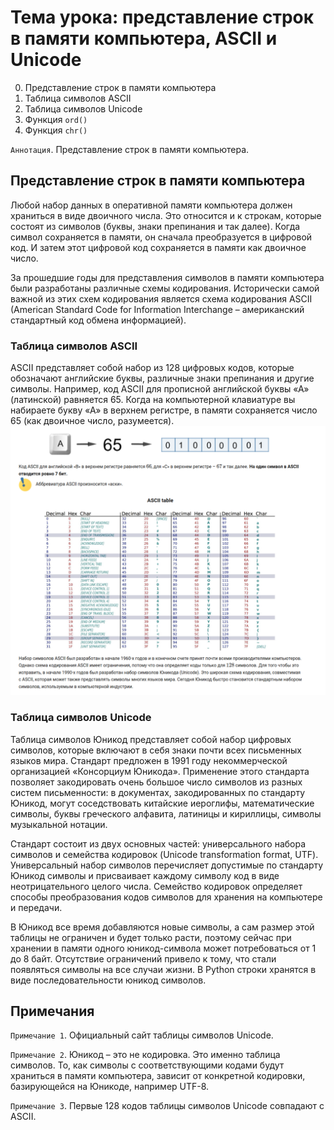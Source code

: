 # Тема урока: представление строк в памяти компьютера, ASCII и Unicode

0. Представление строк в памяти компьютера
1. Таблица символов ASCII
2. Таблица символов Unicode
3. Функция `ord()`
4. Функция `chr()`

`Аннотация`. Представление строк в памяти компьютера.

## Представление строк в памяти компьютера

Любой набор данных в оперативной памяти компьютера должен храниться в виде двоичного числа. Это относится и к строкам,
которые состоят из символов (буквы, знаки препинания и так далее). Когда символ сохраняется в памяти, он сначала
преобразуется в цифровой код. И затем этот цифровой код сохраняется в памяти как двоичное число.

За прошедшие годы для представления символов в памяти компьютера были разработаны различные схемы кодирования.
Исторически самой важной из этих схем кодирования является схема кодирования ASCII (American Standard Code for
Information Interchange – американский стандартный код обмена информацией).

### Таблица символов ASCII

ASCII представляет собой набор из 128 цифровых кодов, которые обозначают английские буквы, различные знаки препинания и
другие символы. Например, код ASCII для прописной английской буквы «А» (латинской) равняется 65. Когда на компьютерной
клавиатуре вы набираете букву «А» в верхнем регистре, в памяти сохраняется число 65 (как двоичное число, разумеется).
!["Dbeaver"](/stepic/beginers/5%20str_type_data/9_7/image1.png)

### Таблица символов Unicode
Таблица символов Юникод представляет собой набор цифровых символов, которые включают в себя знаки почти всех письменных
языков мира. Стандарт предложен в 1991 году некоммерческой организацией «Консорциум Юникода». Применение этого стандарта
позволяет закодировать очень большое число символов из разных систем письменности: в документах, закодированных по
стандарту Юникод, могут соседствовать китайские иероглифы, математические символы, буквы греческого алфавита, латиницы и
кириллицы, символы музыкальной нотации.

Стандарт состоит из двух основных частей: универсального набора символов и семейства кодировок (Unicode transformation
format, UTF). Универсальный набор символов перечисляет допустимые по стандарту Юникод символы и присваивает каждому
символу код в виде неотрицательного целого числа. Семейство кодировок определяет способы преобразования кодов символов
для хранения на компьютере и передачи.

В Юникод все время добавляются новые символы, а сам размер этой таблицы не ограничен и будет только расти, поэтому
сейчас при хранении в памяти одного юникод-символа может потребоваться от 1 до 8 байт. Отсутствие ограничений привело к
тому, что стали появляться символы на все случаи жизни.
В Python строки хранятся в виде последовательности юникод символов.

## Примечания
`Примечание 1`. Официальный сайт таблицы символов Unicode.

`Примечание 2`. Юникод – это не кодировка. Это именно таблица символов. То, как символы с соответствующими кодами будут
храниться в памяти компьютера, зависит от конкретной кодировки, базирующейся на Юникоде, например UTF-8.

`Примечание 3`. Первые 128 кодов таблицы символов Unicode совпадают с ASCII.